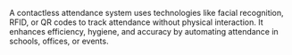 A contactless attendance system uses technologies like facial recognition, RFID, or QR codes to track attendance without physical interaction. It enhances efficiency, hygiene, and accuracy by automating attendance in schools, offices, or events.
